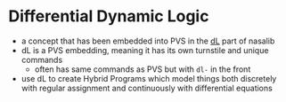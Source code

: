 Differential Dynamic Logic
==========================

- a concept that has been embedded into PVS in the [dL](pages/dL.md) part of nasalib
- dL is a PVS embedding, meaning it has its own turnstile and unique commands
	- often has same commands as PVS but with `dl-` in the front
- use dL to create Hybrid Programs which model things both discretely with regular assignment and continuously with differential equations
